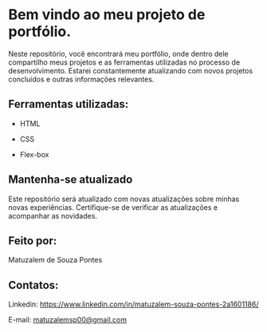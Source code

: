# Bem vindo ao meu projeto de portfólio.

Neste repositório, você encontrará meu portfólio, onde dentro dele compartilho meus projetos e as ferramentas utilizadas no processo de desenvolvimento. Estarei constantemente atualizando com novos projetos concluídos e outras informações relevantes.

## Ferramentas utilizadas:
* HTML

* CSS

* Flex-box

## Mantenha-se atualizado

Este repositório será atualizado com novas atualizações sobre minhas novas experiências. Certifique-se de verificar as atualizações e acompanhar as novidades.

## Feito por:

Matuzalem de Souza Pontes

## Contatos:

Linkedin: https://www.linkedin.com/in/matuzalem-souza-pontes-2a1601186/

E-mail: matuzalemsp00@gmail.com
